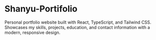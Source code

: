 # Shanyu-Portifolio
Personal portfolio website built with React, TypeScript, and Tailwind CSS. Showcases my skills, projects, education, and contact information with a modern, responsive design.
